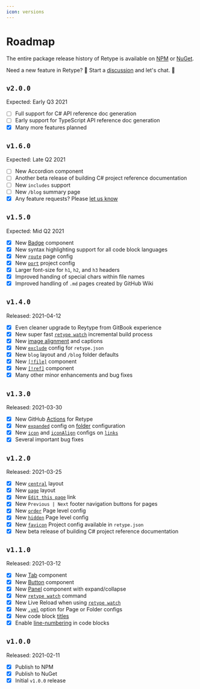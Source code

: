 ```yaml
---
icon: versions
---
```

# Roadmap

The entire package release history of Retype is available on [NPM](https://www.npmjs.com/package/retypeapp) or [NuGet](https://nuget.org/packages/retypeapp).

Need a new feature in Retype? :eyes: Start a [discussion](https://github.com/retypeapp/retype/discussions) and let's chat. :speech_balloon:

## `v2.0.0`

Expected: Early Q3 2021

- [ ] Full support for C# API reference doc generation
- [ ] Early support for TypeScript API reference doc generation
- [x] Many more features planned

## `v1.6.0`

Expected: Late Q2 2021

- [ ] New Accordion component
- [ ] Another beta release of building C# project reference documentation
- [ ] New `includes` support
- [ ] New `/blog` summary page
- [x] Any feature requests? Please [let us know](https://github.com/retypeapp/retype/discussions/)

## `v1.5.0`

Expected: Mid Q2 2021

- [x] New [Badge](components/badge.md) component
- [x] New syntax highlighting support for all code block languages
- [x] New [`route`](configuration/page.md#route) page config
- [x] New [`port`](configuration/project.md#port) project config
- [x] Larger font-size for `h1`, `h2`, and `h3` headers
- [x] Improved handing of special chars within file names
- [x] Improved handling of `.md` pages created by GitHub Wiki

## `v1.4.0`

Released: 2021-04-12

- [x] Even cleaner upgrade to Reytype from GitBook experience
- [x] New super fast [`retype watch`](cli.md#retype-watch) incremental build process
- [x] New [image alignment](guides/formatting.md#image-alignment) and captions
- [x] New [`exclude`](configuration/project.md#exclude) config for `retype.json`
- [x] New `blog` layout and `/blog` folder defaults
- [x] New [`[!file]`](components/file_download.md) component
- [x] New [`[!ref]`](components/reference_link.md) component
- [x] Many other minor enhancements and bug fixes

## `v1.3.0`

Released: 2021-03-30

- [x] New GitHub [Actions](guides/github_actions.md) for Retype
- [x] New [`expanded`](configuration/page.md#expanded) config on [folder](configuration/folder.md) configuration
- [x] New [`icon`](configuration/project.md#icon) and [`iconAlign`](configuration/project.md#iconalign) configs on [`links`](configuration/project.md#links)
- [x] Several important bug fixes

## `v1.2.0`

Released: 2021-03-25

- [x] New [`central`](configuration/page.md#layout) layout
- [x] New [`page`](configuration/page.md#layout) layout
- [x] New [`Edit this page`](configuration/project.md#edit) link
- [x] New `Previous | Next` footer navigation buttons for pages
- [x] New [`order`](configuration/page.md#order) Page level config
- [x] New [`hidden`](configuration/page.md#hidden) Page level config
- [x] New [`favicon`](configuration/project.md#favicon) Project config available in `retype.json`
- [x] New beta release of building C# project reference documentation

## `v1.1.0`

Released: 2021-03-12

- [x] New [Tab](components/tab.md) component
- [x] New [Button](components/button.md) component
- [x] New [Panel](components/panel.md) component with expand/collapse
- [x] New [`retype watch`](cli.md#retype-watch) command
- [x] New Live Reload when using [`retype watch`](cli.md#retype-watch)
- [x] New [`.yml`](configuration/page.md#separate-yml-configuration) option for Page or Folder configs
- [x] New code block [titles](guides/formatting.md#code-blocks)
- [x] Enable [line-numbering](guides/formatting.md#line-numbers) in code blocks

## `v1.0.0`

Released: 2021-02-11

- [x] Publish to NPM
- [x] Publish to NuGet
- [x] Initial `v1.0.0` release